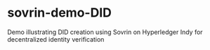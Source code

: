 # sovrin-demo-DID
Demo illustrating DID creation using Sovrin on Hyperledger Indy for decentralized identity verification
